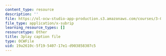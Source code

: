 ```yaml
---
content_type: resource
description: ''
file: https://ol-ocw-studio-app-production.s3.amazonaws.com/courses/3-091sc-introduction-to-solid-state-chemistry-fall-2010/19a2610c5f19540717e1d903858307c5_UwZU-Lk26X4.srt
file_type: application/x-subrip
learning_resource_types: []
resourcetype: Other
title: 3play caption file
type: OCWFile
uid: 19a2610c-5f19-5407-17e1-d903858307c5
---
```

